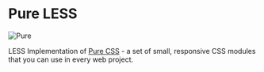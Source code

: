Pure LESS
=========

![Pure](http://f.cl.ly/items/2y0M0E2Q3a2H0z1N1Y19/pure-banner.png)

LESS Implementation of [Pure CSS](http://purecss.io) - a set of small, responsive CSS modules that you can use in every web project.